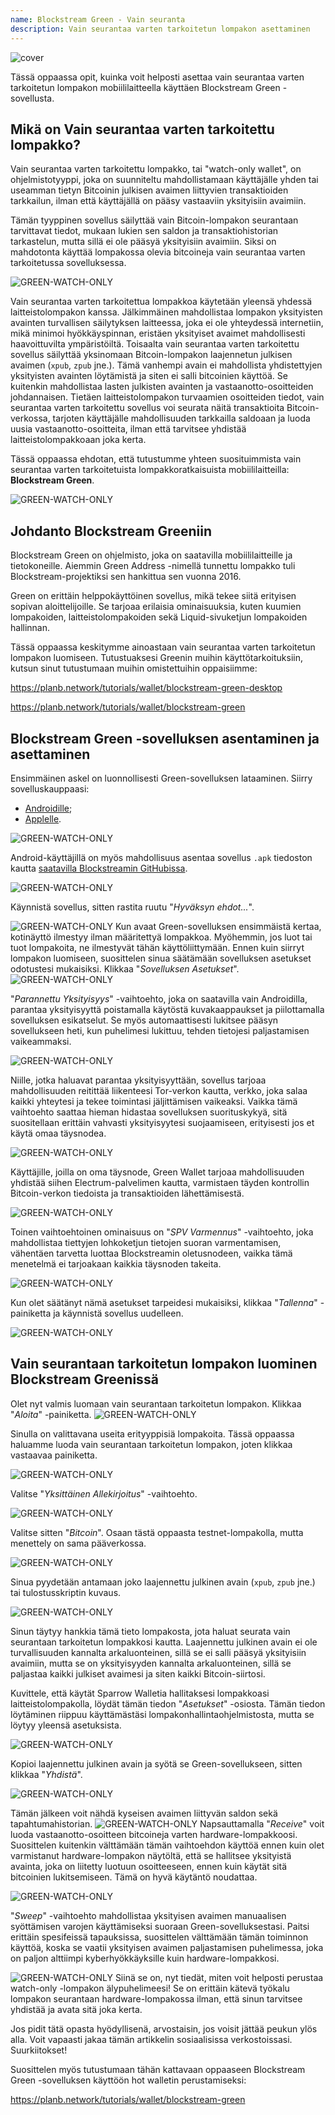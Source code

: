 ```yaml
---
name: Blockstream Green - Vain seuranta
description: Vain seurantaa varten tarkoitetun lompakon asettaminen
---
```

![cover](assets/cover.webp)

Tässä oppaassa opit, kuinka voit helposti asettaa vain seurantaa varten tarkoitetun lompakon mobiililaitteella käyttäen Blockstream Green -sovellusta.

## Mikä on Vain seurantaa varten tarkoitettu lompakko?

Vain seurantaa varten tarkoitettu lompakko, tai "watch-only wallet", on ohjelmistotyyppi, joka on suunniteltu mahdollistamaan käyttäjälle yhden tai useamman tietyn Bitcoinin julkisen avaimen liittyvien transaktioiden tarkkailun, ilman että käyttäjällä on pääsy vastaaviin yksityisiin avaimiin.

Tämän tyyppinen sovellus säilyttää vain Bitcoin-lompakon seurantaan tarvittavat tiedot, mukaan lukien sen saldon ja transaktiohistorian tarkastelun, mutta sillä ei ole pääsyä yksityisiin avaimiin. Siksi on mahdotonta käyttää lompakossa olevia bitcoineja vain seurantaa varten tarkoitetussa sovelluksessa.

![GREEN-WATCH-ONLY](assets/fr/01.webp)

Vain seurantaa varten tarkoitettua lompakkoa käytetään yleensä yhdessä laitteistolompakon kanssa. Jälkimmäinen mahdollistaa lompakon yksityisten avainten turvallisen säilytyksen laitteessa, joka ei ole yhteydessä internetiin, mikä minimoi hyökkäyspinnan, eristäen yksityiset avaimet mahdollisesti haavoittuvilta ympäristöiltä. Toisaalta vain seurantaa varten tarkoitettu sovellus säilyttää yksinomaan Bitcoin-lompakon laajennetun julkisen avaimen (`xpub`, `zpub` jne.). Tämä vanhempi avain ei mahdollista yhdistettyjen yksityisten avainten löytämistä ja siten ei salli bitcoinien käyttöä. Se kuitenkin mahdollistaa lasten julkisten avainten ja vastaanotto-osoitteiden johdannaisen. Tietäen laitteistolompakon turvaamien osoitteiden tiedot, vain seurantaa varten tarkoitettu sovellus voi seurata näitä transaktioita Bitcoin-verkossa, tarjoten käyttäjälle mahdollisuuden tarkkailla saldoaan ja luoda uusia vastaanotto-osoitteita, ilman että tarvitsee yhdistää laitteistolompakkoaan joka kerta.

Tässä oppaassa ehdotan, että tutustumme yhteen suosituimmista vain seurantaa varten tarkoitetuista lompakkoratkaisuista mobiililaitteilla: **Blockstream Green**.

![GREEN-WATCH-ONLY](assets/fr/02.webp)

## Johdanto Blockstream Greeniin

Blockstream Green on ohjelmisto, joka on saatavilla mobiililaitteille ja tietokoneille. Aiemmin Green Address -nimellä tunnettu lompakko tuli Blockstream-projektiksi sen hankittua sen vuonna 2016.

Green on erittäin helppokäyttöinen sovellus, mikä tekee siitä erityisen sopivan aloittelijoille. Se tarjoaa erilaisia ominaisuuksia, kuten kuumien lompakoiden, laitteistolompakoiden sekä Liquid-sivuketjun lompakoiden hallinnan.

Tässä oppaassa keskitymme ainoastaan vain seurantaa varten tarkoitetun lompakon luomiseen. Tutustuaksesi Greenin muihin käyttötarkoituksiin, kutsun sinut tutustumaan muihin omistettuihin oppaisiimme:

https://planb.network/tutorials/wallet/blockstream-green-desktop

https://planb.network/tutorials/wallet/blockstream-green

## Blockstream Green -sovelluksen asentaminen ja asettaminen
Ensimmäinen askel on luonnollisesti Green-sovelluksen lataaminen. Siirry sovelluskauppaasi:
- [Androidille](https://play.google.com/store/apps/details?id=com.greenaddress.greenbits_android_wallet);
- [Applelle](https://apps.apple.com/us/app/green-bitcoin-wallet/id1402243590).

![GREEN-WATCH-ONLY](assets/fr/03.webp)

Android-käyttäjillä on myös mahdollisuus asentaa sovellus `.apk` tiedoston kautta [saatavilla Blockstreamin GitHubissa](https://github.com/Blockstream/green_android/releases).

![GREEN-WATCH-ONLY](assets/fr/04.webp)

Käynnistä sovellus, sitten rastita ruutu "*Hyväksyn ehdot...*".

![GREEN-WATCH-ONLY](assets/fr/05.webp)
Kun avaat Green-sovelluksen ensimmäistä kertaa, kotinäyttö ilmestyy ilman määritettyä lompakkoa. Myöhemmin, jos luot tai tuot lompakoita, ne ilmestyvät tähän käyttöliittymään. Ennen kuin siirryt lompakon luomiseen, suosittelen sinua säätämään sovelluksen asetukset odotustesi mukaisiksi. Klikkaa "*Sovelluksen Asetukset*".
![GREEN-WATCH-ONLY](assets/fr/06.webp)

"*Parannettu Yksityisyys*" -vaihtoehto, joka on saatavilla vain Androidilla, parantaa yksityisyyttä poistamalla käytöstä kuvakaappaukset ja piilottamalla sovelluksen esikatselut. Se myös automaattisesti lukitsee pääsyn sovellukseen heti, kun puhelimesi lukittuu, tehden tietojesi paljastamisen vaikeammaksi.

![GREEN-WATCH-ONLY](assets/fr/07.webp)

Niille, jotka haluavat parantaa yksityisyyttään, sovellus tarjoaa mahdollisuuden reitittää liikenteesi Tor-verkon kautta, verkko, joka salaa kaikki yhteytesi ja tekee toimintasi jäljittämisen vaikeaksi. Vaikka tämä vaihtoehto saattaa hieman hidastaa sovelluksen suorituskykyä, sitä suositellaan erittäin vahvasti yksityisyytesi suojaamiseen, erityisesti jos et käytä omaa täysnodea.

![GREEN-WATCH-ONLY](assets/fr/08.webp)

Käyttäjille, joilla on oma täysnode, Green Wallet tarjoaa mahdollisuuden yhdistää siihen Electrum-palvelimen kautta, varmistaen täyden kontrollin Bitcoin-verkon tiedoista ja transaktioiden lähettämisestä.

![GREEN-WATCH-ONLY](assets/fr/09.webp)

Toinen vaihtoehtoinen ominaisuus on "*SPV Varmennus*" -vaihtoehto, joka mahdollistaa tiettyjen lohkoketjun tietojen suoran varmentamisen, vähentäen tarvetta luottaa Blockstreamin oletusnodeen, vaikka tämä menetelmä ei tarjoakaan kaikkia täysnoden takeita.

![GREEN-WATCH-ONLY](assets/fr/10.webp)

Kun olet säätänyt nämä asetukset tarpeidesi mukaisiksi, klikkaa "*Tallenna*" -painiketta ja käynnistä sovellus uudelleen.

![GREEN-WATCH-ONLY](assets/fr/11.webp)

## Vain seurantaan tarkoitetun lompakon luominen Blockstream Greenissä
Olet nyt valmis luomaan vain seurantaan tarkoitetun lompakon. Klikkaa "*Aloita*" -painiketta.
![GREEN-WATCH-ONLY](assets/fr/12.webp)

Sinulla on valittavana useita erityyppisiä lompakoita. Tässä oppaassa haluamme luoda vain seurantaan tarkoitetun lompakon, joten klikkaa vastaavaa painiketta.

![GREEN-WATCH-ONLY](assets/fr/13.webp)

Valitse "*Yksittäinen Allekirjoitus*" -vaihtoehto.

![GREEN-WATCH-ONLY](assets/fr/14.webp)

Valitse sitten "*Bitcoin*". Osaan tästä oppaasta testnet-lompakolla, mutta menettely on sama pääverkossa.

![GREEN-WATCH-ONLY](assets/fr/15.webp)

Sinua pyydetään antamaan joko laajennettu julkinen avain (`xpub`, `zpub` jne.) tai tulostusskriptin kuvaus.

![GREEN-WATCH-ONLY](assets/fr/16.webp)

Sinun täytyy hankkia tämä tieto lompakosta, jota haluat seurata vain seurantaan tarkoitetun lompakkosi kautta. Laajennettu julkinen avain ei ole turvallisuuden kannalta arkaluonteinen, sillä se ei salli pääsyä yksityisiin avaimiin, mutta se on yksityisyyden kannalta arkaluonteinen, sillä se paljastaa kaikki julkiset avaimesi ja siten kaikki Bitcoin-siirtosi.

Kuvittele, että käytät Sparrow Walletia hallitaksesi lompakkoasi laitteistolompakolla, löydät tämän tiedon "*Asetukset*" -osiosta. Tämän tiedon löytäminen riippuu käyttämästäsi lompakonhallintaohjelmistosta, mutta se löytyy yleensä asetuksista.

![GREEN-WATCH-ONLY](assets/fr/17.webp)

Kopioi laajennettu julkinen avain ja syötä se Green-sovellukseen, sitten klikkaa "*Yhdistä*".

![GREEN-WATCH-ONLY](assets/fr/18.webp)

Tämän jälkeen voit nähdä kyseisen avaimen liittyvän saldon sekä tapahtumahistorian.
![GREEN-WATCH-ONLY](assets/fr/19.webp)
Napsauttamalla "*Receive*" voit luoda vastaanotto-osoitteen bitcoineja varten hardware-lompakkoosi. Suosittelen kuitenkin välttämään tämän vaihtoehdon käyttöä ennen kuin olet varmistanut hardware-lompakon näytöltä, että se hallitsee yksityistä avainta, joka on liitetty luotuun osoitteeseen, ennen kuin käytät sitä bitcoinien lukitsemiseen. Tämä on hyvä käytäntö noudattaa.

![GREEN-WATCH-ONLY](assets/fr/20.webp)

"*Sweep*" -vaihtoehto mahdollistaa yksityisen avaimen manuaalisen syöttämisen varojen käyttämiseksi suoraan Green-sovelluksestasi. Paitsi erittäin spesifeissä tapauksissa, suosittelen välttämään tämän toiminnon käyttöä, koska se vaatii yksityisen avaimen paljastamisen puhelimessa, joka on paljon alttiimpi kyberhyökkäyksille kuin hardware-lompakkosi.

![GREEN-WATCH-ONLY](assets/fr/21.webp)
Siinä se on, nyt tiedät, miten voit helposti perustaa watch-only -lompakon älypuhelimeesi! Se on erittäin kätevä työkalu lompakon seurantaan hardware-lompakossa ilman, että sinun tarvitsee yhdistää ja avata sitä joka kerta.

Jos pidit tätä opasta hyödyllisenä, arvostaisin, jos voisit jättää peukun ylös alla. Voit vapaasti jakaa tämän artikkelin sosiaalisissa verkostoissasi. Suurkiitokset!

Suosittelen myös tutustumaan tähän kattavaan oppaaseen Blockstream Green -sovelluksen käyttöön hot walletin perustamiseksi:

https://planb.network/tutorials/wallet/blockstream-green